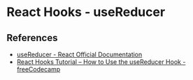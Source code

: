 # React Hooks - useReducer

## References

- [useReducer - React Official Documentation](https://react.dev/reference/react/useReducer)
- [React Hooks Tutorial – How to Use the useReducer Hook - freeCodecamp](https://www.freecodecamp.org/news/usereducer-hook-react/)